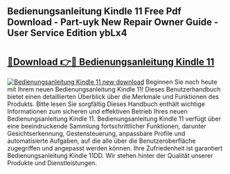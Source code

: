 ## Bedienungsanleitung Kindle 11 Free Pdf Download - Part-uyk New Repair Owner Guide - User Service Edition ybLx4

# <h2><a href="http://df34c8t.blite.top/?on=Bedienungsanleitung+Kindle+11">🔗Download 👉🔴 Bedienungsanleitung Kindle 11</a></h2>

[![Bedienungsanleitung Kindle 11 new download](https://i.imgur.com/lujVjoI.png)](http://df34c8t.blite.top/?on=Bedienungsanleitung+Kindle+11)
Beginnen Sie noch heute mit Ihrem neuen Bedienungsanleitung Kindle 11! Dieses Benutzerhandbuch bietet einen detaillierten Überblick über die Merkmale und Funktionen des Produkts. Bitte lesen Sie sorgfältig Dieses Handbuch enthält wichtige Informationen zum sicheren und effektiven Betrieb Ihres neuen Bedienungsanleitung Kindle 11. Bedienungsanleitung Kindle 11 verfügt über eine beeindruckende Sammlung fortschrittlicher Funktionen, darunter Gesichtserkennung, Gestensteuerung, anpassbare Profile und automatisierte Aufgaben, auf die alle über die Benutzeroberfläche zugegriffen und angepasst werden können. Ihre Zufriedenheit ist garantiert Bedienungsanleitung Kindle 11DD. Wir stehen hinter der Qualität unserer Produkte und Dienstleistungen.
